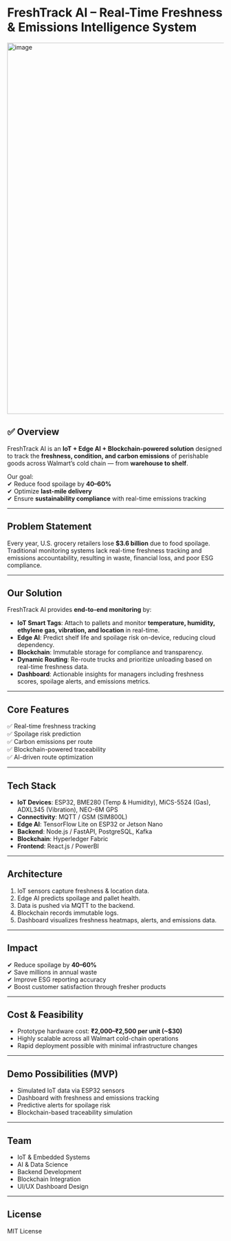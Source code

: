 # **FreshTrack AI – Real-Time Freshness & Emissions Intelligence System**
<img width="1893" height="863" alt="image" src="https://github.com/user-attachments/assets/a75ff3d0-8495-40bf-bd60-f418bbdb133c" />

## ✅ Overview  
FreshTrack AI is an **IoT + Edge AI + Blockchain-powered solution** designed to track the **freshness, condition, and carbon emissions** of perishable goods across Walmart’s cold chain — from **warehouse to shelf**.

Our goal:  
✔ Reduce food spoilage by **40–60%**  
✔ Optimize **last-mile delivery**  
✔ Ensure **sustainability compliance** with real-time emissions tracking  

---

## **Problem Statement**  
Every year, U.S. grocery retailers lose **$3.6 billion** due to food spoilage. Traditional monitoring systems lack real-time freshness tracking and emissions accountability, resulting in waste, financial loss, and poor ESG compliance.

---

## **Our Solution**  
FreshTrack AI provides **end-to-end monitoring** by:  
- **IoT Smart Tags**: Attach to pallets and monitor **temperature, humidity, ethylene gas, vibration, and location** in real-time.  
- **Edge AI**: Predict shelf life and spoilage risk on-device, reducing cloud dependency.  
- **Blockchain**: Immutable storage for compliance and transparency.  
- **Dynamic Routing**: Re-route trucks and prioritize unloading based on real-time freshness data.  
- **Dashboard**: Actionable insights for managers including freshness scores, spoilage alerts, and emissions metrics.  

---

## **Core Features**  
✅ Real-time freshness tracking  
✅ Spoilage risk prediction  
✅ Carbon emissions per route  
✅ Blockchain-powered traceability  
✅ AI-driven route optimization  

---

## **Tech Stack**  
- **IoT Devices**: ESP32, BME280 (Temp & Humidity), MiCS-5524 (Gas), ADXL345 (Vibration), NEO-6M GPS  
- **Connectivity**: MQTT / GSM (SIM800L)  
- **Edge AI**: TensorFlow Lite on ESP32 or Jetson Nano  
- **Backend**: Node.js / FastAPI, PostgreSQL, Kafka  
- **Blockchain**: Hyperledger Fabric  
- **Frontend**: React.js / PowerBI  

---

## **Architecture**  
1. IoT sensors capture freshness & location data.  
2. Edge AI predicts spoilage and pallet health.  
3. Data is pushed via MQTT to the backend.  
4. Blockchain records immutable logs.  
5. Dashboard visualizes freshness heatmaps, alerts, and emissions data.  

---

## **Impact**  
✔ Reduce spoilage by **40–60%**  
✔ Save millions in annual waste  
✔ Improve ESG reporting accuracy  
✔ Boost customer satisfaction through fresher products  

---

## **Cost & Feasibility**  
- Prototype hardware cost: **₹2,000–₹2,500 per unit (~$30)**  
- Highly scalable across all Walmart cold-chain operations  
- Rapid deployment possible with minimal infrastructure changes  

---

## **Demo Possibilities (MVP)**  
- Simulated IoT data via ESP32 sensors  
- Dashboard with freshness and emissions tracking  
- Predictive alerts for spoilage risk  
- Blockchain-based traceability simulation  

---

## **Team**  
- IoT & Embedded Systems  
- AI & Data Science  
- Backend Development  
- Blockchain Integration  
- UI/UX Dashboard Design  

---

## **License**  
MIT License
